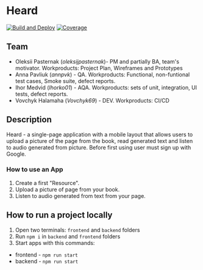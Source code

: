 # Heard
[![Build and Deploy](https://github.com/Vovchyk69/BeeGargen/actions/workflows/ci.yml/badge.svg?branch=dev-ci)](https://github.com/Vovchyk69/BeeGargen/actions/workflows/ci.yml)
[![Coverage](https://github.com/Vovchyk69/BeeGargen/actions/workflows/coverage.yml/badge.svg?branch=dev-ci)](https://github.com/Vovchyk69/BeeGargen/actions/workflows/coverage.yml)
## Team
- Oleksii Pasternak (*oleksijpasternak*)- PM and partially BA, team's motivator. Workproducts: Project Plan, Wireframes and Prototypes 
- Anna Pavliuk (*annpvk*) - QA. Workproducts: Functional, non-funtional test cases, Smoke suite, defect reports.
- Ihor Medvid (*Ihorko01*) - AQA. Workproducts: sets of unit, integration, UI tests, defect reports.
- Vovchyk Halamaha (*Vovchyk69*) - DEV. Workproducts: CI/CD

## Description
Heard - a single-page application with a mobile layout that allows users to upload a picture of the page from the book, read generated text and listen to audio generated from picture. Before first using user must sign up with Google.
### How to use an App
1. Create a first "Resource".
2. Upload a picture of page from your book.
3. Listen to audio generated from text from your page.

## How to run a project locally
1. Open two terminals: `frontend` and `backend` folders
2. Run `npm i` in `backend` and `frontend` folders
3. Start apps with this commands:
  - frontend - `npm run start`
  - backend - `npm run start`
